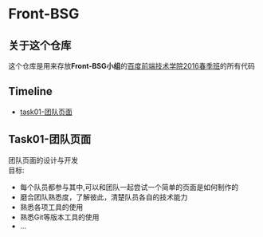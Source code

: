 # Front-BSG

## 关于这个仓库
这个仓库是用来存放**Front-BSG小组**的[百度前端技术学院2016春季班](https://github.com/baidu-ife/ife)的所有代码

## Timeline
* [task01-团队页面](http://frontbsg.github.io/IFE-Publish/)

## Task01-团队页面
团队页面的设计与开发  
目标:
* 每个队员都参与其中,可以和团队一起尝试一个简单的页面是如何制作的
* 磨合团队熟悉度，了解彼此，清楚队员各自的技术能力
* 熟悉各项工具的使用
* 熟悉Git等版本工具的使用
* ...

